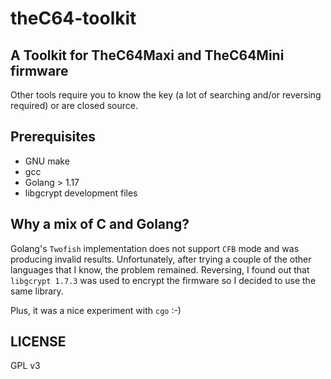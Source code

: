 # theC64-toolkit
## A Toolkit for TheC64Maxi and TheC64Mini firmware
Other tools require you to know the key (a lot of searching and/or reversing required)
or are closed source.

## Prerequisites
- GNU make
- gcc
- Golang > 1.17
- libgcrypt development files

## Why a mix of C and Golang?
Golang's `Twofish` implementation does not support `CFB` mode and was producing
invalid results. Unfortunately, after trying a couple of the other languages that I know, the problem remained.
Reversing, I found out that `libgcrypt 1.7.3` was used to encrypt the firmware so I decided to use the same library.

Plus, it was a nice experiment with `cgo` :-)

## LICENSE
GPL v3
